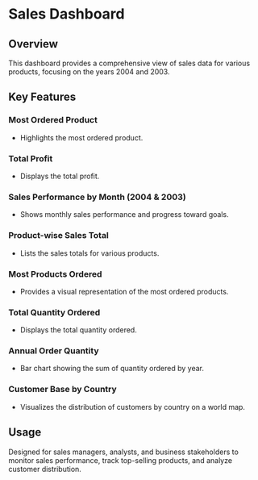 # Sales Dashboard

## Overview
This dashboard provides a comprehensive view of sales data for various products, focusing on the years 2004 and 2003. 

## Key Features

### Most Ordered Product
- Highlights the most ordered product.

### Total Profit
- Displays the total profit.

### Sales Performance by Month (2004 & 2003)
- Shows monthly sales performance and progress toward goals.

### Product-wise Sales Total
- Lists the sales totals for various products.

### Most Products Ordered
- Provides a visual representation of the most ordered products.

### Total Quantity Ordered
- Displays the total quantity ordered.

### Annual Order Quantity
- Bar chart showing the sum of quantity ordered by year.

### Customer Base by Country
- Visualizes the distribution of customers by country on a world map.

## Usage
Designed for sales managers, analysts, and business stakeholders to monitor sales performance, track top-selling products, and analyze customer distribution.

